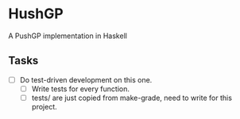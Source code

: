 # HushGP
A PushGP implementation in Haskell

## Tasks
* [ ] Do test-driven development on this one.
    * [ ] Write tests for every function.
    * [ ] tests/ are just copied from make-grade, need to write for this project.
